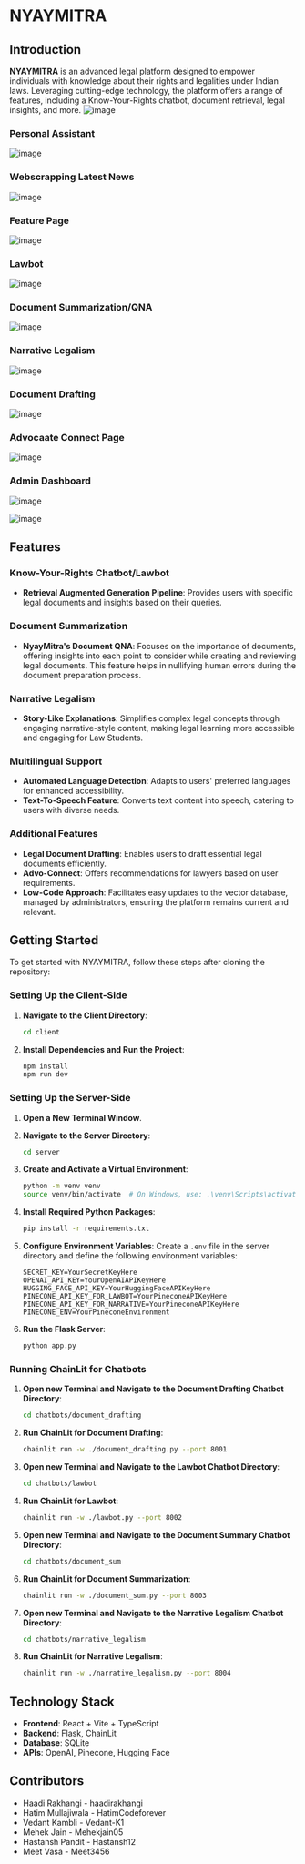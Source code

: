 # NYAYMITRA

## Introduction
**NYAYMITRA** is an advanced legal platform designed to empower individuals with knowledge about their rights and legalities under Indian laws. Leveraging cutting-edge technology, the platform offers a range of features, including a Know-Your-Rights chatbot, document retrieval, legal insights, and more.
![image](https://github.com/Devang-Shah-49/LegalAI/assets/55392536/aac772bc-89ed-42b3-aa99-ff91bc7b7579)



### Personal Assistant
![image](https://github.com/Devang-Shah-49/LegalAI/assets/55392536/7b4ef67b-00d3-4b82-bf75-3ca754694f39)


### Webscrapping Latest News
![image](https://github.com/Devang-Shah-49/LegalAI/assets/55392536/6255c4d5-25e4-4e7e-a245-28980b386130)



### Feature Page 
![image](https://github.com/Devang-Shah-49/LegalAI/assets/55392536/ae27f383-5b99-4b35-a0e7-04b2564651a8)



### Lawbot
![image](https://github.com/Devang-Shah-49/LegalAI/assets/95705972/2c9fa872-0d87-4bc9-9f30-5082f9f37281)


### Document Summarization/QNA
![image](https://github.com/Devang-Shah-49/LegalAI/assets/95705972/ffde14aa-6ddf-4cca-ad4d-d15b349fe716)


### Narrative Legalism
![image](https://github.com/Devang-Shah-49/LegalAI/assets/55392536/3ffcf4e6-0dde-4b76-9a59-dc37361339de)



### Document Drafting
![image](https://github.com/Devang-Shah-49/LegalAI/assets/55392536/156b6fc8-2c65-4ce3-bcfc-7ef5a84b2148)



### Advocaate Connect Page
![image](https://github.com/Devang-Shah-49/LegalAI/assets/55392536/0346a969-3e71-4ea2-b361-2324f4be4c6e)



### Admin Dashboard
![image](https://github.com/Devang-Shah-49/LegalAI/assets/55392536/23d83b4e-f774-456d-9b36-9ebaabca8395)

![image](https://github.com/Devang-Shah-49/LegalAI/assets/55392536/7a8cdb7e-b151-4daf-b97c-0b72c1817c73)




## Features

### Know-Your-Rights Chatbot/Lawbot
- **Retrieval Augmented Generation Pipeline**: Provides users with specific legal documents and insights based on their queries.


### Document Summarization
- **NyayMitra's Document QNA**: Focuses on the importance of documents, offering insights into each point to consider while creating and reviewing legal documents. This feature helps in nullifying human errors during the document preparation process.

### Narrative Legalism
- **Story-Like Explanations**: Simplifies complex legal concepts through engaging narrative-style content, making legal learning more accessible and engaging for Law Students.

### Multilingual Support
- **Automated Language Detection**: Adapts to users' preferred languages for enhanced accessibility.
- **Text-To-Speech Feature**: Converts text content into speech, catering to users with diverse needs.


### Additional Features
- **Legal Document Drafting**: Enables users to draft essential legal documents efficiently.
- **Advo-Connect**: Offers recommendations for lawyers based on user requirements.
- **Low-Code Approach**: Facilitates easy updates to the vector database, managed by administrators, ensuring the platform remains current and relevant.



## Getting Started
To get started with NYAYMITRA, follow these steps after cloning the repository:

### Setting Up the Client-Side
1. **Navigate to the Client Directory**:
   ```bash
   cd client
   ```

2. **Install Dependencies and Run the Project**:
   ```bash
   npm install
   npm run dev
   ```

### Setting Up the Server-Side
1. **Open a New Terminal Window**.

2. **Navigate to the Server Directory**:
   ```bash
   cd server
   ```

3. **Create and Activate a Virtual Environment**:
   ```bash
   python -m venv venv
   source venv/bin/activate  # On Windows, use: .\venv\Scripts\activate
   ```

4. **Install Required Python Packages**:
   ```bash
   pip install -r requirements.txt
   ```

5. **Configure Environment Variables**:
   Create a `.env` file in the server directory and define the following environment variables:
   ```env
   SECRET_KEY=YourSecretKeyHere
   OPENAI_API_KEY=YourOpenAIAPIKeyHere
   HUGGING_FACE_API_KEY=YourHuggingFaceAPIKeyHere
   PINECONE_API_KEY_FOR_LAWBOT=YourPineconeAPIKeyHere
   PINECONE_API_KEY_FOR_NARRATIVE=YourPineconeAPIKeyHere
   PINECONE_ENV=YourPineconeEnvironment
   ```

6. **Run the Flask Server**:
   ```bash
   python app.py
   ```

### Running ChainLit for Chatbots
1. **Open new Terminal and Navigate to the Document Drafting Chatbot Directory**:
   ```bash
   cd chatbots/document_drafting
   ```

2. **Run ChainLit for Document Drafting**:
   ```bash
   chainlit run -w ./document_drafting.py --port 8001
   ```

3. **Open new Terminal and Navigate to the Lawbot Chatbot Directory**:
   ```bash
   cd chatbots/lawbot
   ```

4. **Run ChainLit for Lawbot**:
   ```bash
   chainlit run -w ./lawbot.py --port 8002
   ```
   
5. **Open new Terminal and Navigate to the Document Summary Chatbot Directory**:
   ```bash
   cd chatbots/document_sum
   ```
   
6. **Run ChainLit for Document Summarization**:
   ```bash
   chainlit run -w ./document_sum.py --port 8003
   ```
7. **Open new Terminal and Navigate to the Narrative Legalism Chatbot Directory**:
   ```bash
   cd chatbots/narrative_legalism
   ```

8. **Run ChainLit for Narrative Legalism**:
   ```bash
   chainlit run -w ./narrative_legalism.py --port 8004
   ```


## Technology Stack
- **Frontend**: React + Vite + TypeScript
- **Backend**: Flask, ChainLit
- **Database**: SQLite
- **APIs**: OpenAI, Pinecone, Hugging Face

## Contributors
- Haadi Rakhangi - haadirakhangi
- Hatim Mullajiwala - HatimCodeforever
- Vedant Kambli - Vedant-K1
- Mehek Jain - Mehekjain05
- Hastansh Pandit - Hastansh12
- Meet Vasa - Meet3456
